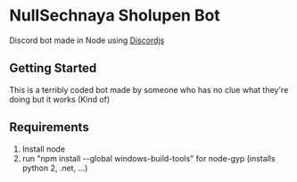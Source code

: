 # NullSechnaya Sholupen Bot

Discord bot made in Node using [Discordjs](https://discord.js.org/#/)

## Getting Started

This is a terribly coded bot made by someone who has no clue what they're doing but it works (Kind of)

## Requirements

1) Install node
2) run "npm install --global windows-build-tools" for node-gyp (installs python 2, .net, ...)
